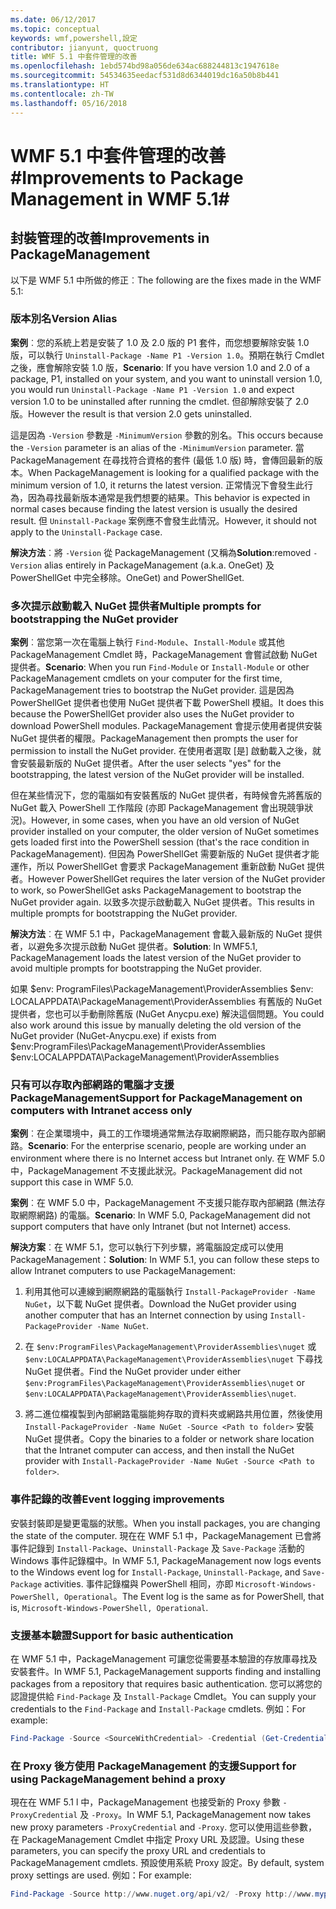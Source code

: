 ```yaml
---
ms.date: 06/12/2017
ms.topic: conceptual
keywords: wmf,powershell,設定
contributor: jianyunt, quoctruong
title: WMF 5.1 中套件管理的改善
ms.openlocfilehash: 1ebd574bd98a056de634ac688244813c1947618e
ms.sourcegitcommit: 54534635eedacf531d8d6344019dc16a50b8b441
ms.translationtype: HT
ms.contentlocale: zh-TW
ms.lasthandoff: 05/16/2018
---
```

# <a name="improvements-to-package-management-in-wmf-51"></a><span data-ttu-id="36501-103">WMF 5.1 中套件管理的改善#</span><span class="sxs-lookup"><span data-stu-id="36501-103">Improvements to Package Management in WMF 5.1#</span></span>

## <a name="improvements-in-packagemanagement"></a><span data-ttu-id="36501-104">封裝管理的改善</span><span class="sxs-lookup"><span data-stu-id="36501-104">Improvements in PackageManagement</span></span> ##
<span data-ttu-id="36501-105">以下是 WMF 5.1 中所做的修正︰</span><span class="sxs-lookup"><span data-stu-id="36501-105">The following are the fixes made in the WMF 5.1:</span></span>

### <a name="version-alias"></a><span data-ttu-id="36501-106">版本別名</span><span class="sxs-lookup"><span data-stu-id="36501-106">Version Alias</span></span>

<span data-ttu-id="36501-107">**案例**︰您的系統上若是安裝了 1.0 及 2.0 版的 P1 套件，而您想要解除安裝 1.0 版，可以執行 `Uninstall-Package -Name P1 -Version 1.0`。預期在執行 Cmdlet 之後，應會解除安裝 1.0 版，</span><span class="sxs-lookup"><span data-stu-id="36501-107">**Scenario**: If you have version 1.0 and 2.0 of a package, P1, installed on your system, and you want to uninstall version 1.0, you would run `Uninstall-Package -Name P1 -Version 1.0` and expect version 1.0 to be uninstalled after running the cmdlet.</span></span> <span data-ttu-id="36501-108">但卻解除安裝了 2.0 版。</span><span class="sxs-lookup"><span data-stu-id="36501-108">However the result is that version 2.0 gets uninstalled.</span></span>

<span data-ttu-id="36501-109">這是因為 `-Version` 參數是 `-MinimumVersion` 參數的別名。</span><span class="sxs-lookup"><span data-stu-id="36501-109">This occurs because the `-Version` parameter is an alias of the `-MinimumVersion` parameter.</span></span> <span data-ttu-id="36501-110">當 PackageManagement 在尋找符合資格的套件 (最低 1.0 版) 時，會傳回最新的版本。</span><span class="sxs-lookup"><span data-stu-id="36501-110">When PackageManagement is looking for a qualified package with the minimum version of 1.0, it returns the latest version.</span></span> <span data-ttu-id="36501-111">正常情況下會發生此行為，因為尋找最新版本通常是我們想要的結果。</span><span class="sxs-lookup"><span data-stu-id="36501-111">This behavior is expected in normal cases because finding the latest version is usually the desired result.</span></span> <span data-ttu-id="36501-112">但 `Uninstall-Package` 案例應不會發生此情況。</span><span class="sxs-lookup"><span data-stu-id="36501-112">However, it should not apply to the `Uninstall-Package` case.</span></span>

<span data-ttu-id="36501-113">**解決方法**︰將 `-Version` 從 PackageManagement (又稱為</span><span class="sxs-lookup"><span data-stu-id="36501-113">**Solution**:removed `-Version` alias entirely in PackageManagement (a.k.a.</span></span> <span data-ttu-id="36501-114">OneGet) 及 PowerShellGet 中完全移除。</span><span class="sxs-lookup"><span data-stu-id="36501-114">OneGet) and PowerShellGet.</span></span>

### <a name="multiple-prompts-for-bootstrapping-the-nuget-provider"></a><span data-ttu-id="36501-115">多次提示啟動載入 NuGet 提供者</span><span class="sxs-lookup"><span data-stu-id="36501-115">Multiple prompts for bootstrapping the NuGet provider</span></span>

<span data-ttu-id="36501-116">**案例**︰當您第一次在電腦上執行 `Find-Module`、`Install-Module` 或其他 PackageManagement Cmdlet 時，PackageManagement 會嘗試啟動 NuGet 提供者。</span><span class="sxs-lookup"><span data-stu-id="36501-116">**Scenario**: When you run `Find-Module` or `Install-Module` or other PackageManagement cmdlets on your computer for the first time, PackageManagement tries to bootstrap the NuGet provider.</span></span> <span data-ttu-id="36501-117">這是因為 PowerShellGet 提供者也使用 NuGet 提供者下載 PowerShell 模組。</span><span class="sxs-lookup"><span data-stu-id="36501-117">It does this because the PowerShellGet provider also uses the NuGet provider to download PowerShell modules.</span></span> <span data-ttu-id="36501-118">PackageManagement 會提示使用者提供安裝 NuGet 提供者的權限。</span><span class="sxs-lookup"><span data-stu-id="36501-118">PackageManagement then prompts the user for permission to install the NuGet provider.</span></span> <span data-ttu-id="36501-119">在使用者選取 [是] 啟動載入之後，就會安裝最新版的 NuGet 提供者。</span><span class="sxs-lookup"><span data-stu-id="36501-119">After the user selects "yes" for the bootstrapping, the latest version of the NuGet provider will be installed.</span></span>

<span data-ttu-id="36501-120">但在某些情況下，您的電腦如有安裝舊版的 NuGet 提供者，有時候會先將舊版的 NuGet 載入 PowerShell 工作階段 (亦即 PackageManagement 會出現競爭狀況)。</span><span class="sxs-lookup"><span data-stu-id="36501-120">However, in some cases, when you have an old version of NuGet provider installed on your computer, the older version of NuGet sometimes gets loaded first into the PowerShell session (that's the race condition in PackageManagement).</span></span> <span data-ttu-id="36501-121">但因為 PowerShellGet 需要新版的 NuGet 提供者才能運作，所以 PowerShellGet 會要求 PackageManagement 重新啟動 NuGet 提供者。</span><span class="sxs-lookup"><span data-stu-id="36501-121">However PowerShellGet requires the later version of the NuGet provider to work, so PowerShellGet asks PackageManagement to bootstrap the NuGet provider again.</span></span> <span data-ttu-id="36501-122">以致多次提示啟動載入 NuGet 提供者。</span><span class="sxs-lookup"><span data-stu-id="36501-122">This results in multiple prompts for bootstrapping the NuGet provider.</span></span>

<span data-ttu-id="36501-123">**解決方法**︰在 WMF 5.1 中，PackageManagement 會載入最新版的 NuGet 提供者，以避免多次提示啟動 NuGet 提供者。</span><span class="sxs-lookup"><span data-stu-id="36501-123">**Solution**: In WMF5.1, PackageManagement loads the latest version of the NuGet provider to avoid multiple prompts for bootstrapping the NuGet provider.</span></span>

<span data-ttu-id="36501-124">如果 $env: ProgramFiles\PackageManagement\ProviderAssemblies $env: LOCALAPPDATA\PackageManagement\ProviderAssemblies 有舊版的 NuGet 提供者，您也可以手動刪除舊版 (NuGet Anycpu.exe) 解決這個問題。</span><span class="sxs-lookup"><span data-stu-id="36501-124">You could also work around this issue by manually deleting the old version of the NuGet provider (NuGet-Anycpu.exe) if exists from $env:ProgramFiles\PackageManagement\ProviderAssemblies $env:LOCALAPPDATA\PackageManagement\ProviderAssemblies</span></span>


### <a name="support-for-packagemanagement-on-computers-with-intranet-access-only"></a><span data-ttu-id="36501-125">只有可以存取內部網路的電腦才支援 PackageManagement</span><span class="sxs-lookup"><span data-stu-id="36501-125">Support for PackageManagement on computers with Intranet access only</span></span>

<span data-ttu-id="36501-126">**案例**︰在企業環境中，員工的工作環境通常無法存取網際網路，而只能存取內部網路。</span><span class="sxs-lookup"><span data-stu-id="36501-126">**Scenario**: For the enterprise scenario, people are working under an environment where there is no Internet access but Intranet only.</span></span> <span data-ttu-id="36501-127">在 WMF 5.0 中，PackageManagement 不支援此狀況。</span><span class="sxs-lookup"><span data-stu-id="36501-127">PackageManagement did not support this case in WMF 5.0.</span></span>

<span data-ttu-id="36501-128">**案例**︰在 WMF 5.0 中，PackageManagement 不支援只能存取內部網路 (無法存取網際網路) 的電腦。</span><span class="sxs-lookup"><span data-stu-id="36501-128">**Scenario**: In WMF 5.0, PackageManagement did not support computers that have only Intranet (but not Internet) access.</span></span>

<span data-ttu-id="36501-129">**解決方案**︰在 WMF 5.1，您可以執行下列步驟，將電腦設定成可以使用 PackageManagement：</span><span class="sxs-lookup"><span data-stu-id="36501-129">**Solution**: In WMF 5.1, you can follow these steps to allow Intranet computers to use PackageManagement:</span></span>

1. <span data-ttu-id="36501-130">利用其他可以連線到網際網路的電腦執行 `Install-PackageProvider -Name NuGet`，以下載 NuGet 提供者。</span><span class="sxs-lookup"><span data-stu-id="36501-130">Download the NuGet provider using another computer that has an Internet connection by using `Install-PackageProvider -Name NuGet`.</span></span>

2. <span data-ttu-id="36501-131">在 `$env:ProgramFiles\PackageManagement\ProviderAssemblies\nuget` 或 `$env:LOCALAPPDATA\PackageManagement\ProviderAssemblies\nuget` 下尋找 NuGet 提供者。</span><span class="sxs-lookup"><span data-stu-id="36501-131">Find the NuGet provider under either `$env:ProgramFiles\PackageManagement\ProviderAssemblies\nuget`  or  `$env:LOCALAPPDATA\PackageManagement\ProviderAssemblies\nuget`.</span></span>

3. <span data-ttu-id="36501-132">將二進位檔複製到內部網路電腦能夠存取的資料夾或網路共用位置，然後使用 `Install-PackageProvider -Name NuGet -Source <Path to folder>` 安裝 NuGet 提供者。</span><span class="sxs-lookup"><span data-stu-id="36501-132">Copy the binaries to a folder or network share location that the Intranet computer can access, and then install the NuGet provider with `Install-PackageProvider -Name NuGet -Source <Path to folder>`.</span></span>


### <a name="event-logging-improvements"></a><span data-ttu-id="36501-133">事件記錄的改善</span><span class="sxs-lookup"><span data-stu-id="36501-133">Event logging improvements</span></span>

<span data-ttu-id="36501-134">安裝封裝即是變更電腦的狀態。</span><span class="sxs-lookup"><span data-stu-id="36501-134">When you install packages, you are changing the state of the computer.</span></span> <span data-ttu-id="36501-135">現在在 WMF 5.1 中，PackageManagement 已會將事件記錄到 `Install-Package`、`Uninstall-Package` 及 `Save-Package` 活動的 Windows 事件記錄檔中。</span><span class="sxs-lookup"><span data-stu-id="36501-135">In WMF 5.1, PackageManagement now logs events to the Windows event log for `Install-Package`, `Uninstall-Package`, and `Save-Package` activities.</span></span> <span data-ttu-id="36501-136">事件記錄檔與 PowerShell 相同，亦即 `Microsoft-Windows-PowerShell, Operational`。</span><span class="sxs-lookup"><span data-stu-id="36501-136">The Event log  is the same as for PowerShell, that is, `Microsoft-Windows-PowerShell, Operational`.</span></span>

### <a name="support-for-basic-authentication"></a><span data-ttu-id="36501-137">支援基本驗證</span><span class="sxs-lookup"><span data-stu-id="36501-137">Support for basic authentication</span></span>

<span data-ttu-id="36501-138">在 WMF 5.1 中，PackageManagement 可讓您從需要基本驗證的存放庫尋找及安裝套件。</span><span class="sxs-lookup"><span data-stu-id="36501-138">In WMF 5.1, PackageManagement supports finding and installing packages from a repository that requires basic authentication.</span></span> <span data-ttu-id="36501-139">您可以將您的認證提供給 `Find-Package` 及 `Install-Package` Cmdlet。</span><span class="sxs-lookup"><span data-stu-id="36501-139">You can supply your credentials to the `Find-Package` and `Install-Package` cmdlets.</span></span> <span data-ttu-id="36501-140">例如：</span><span class="sxs-lookup"><span data-stu-id="36501-140">For example:</span></span>

``` PowerShell
Find-Package -Source <SourceWithCredential> -Credential (Get-Credential)
```
### <a name="support-for-using-packagemanagement-behind-a-proxy"></a><span data-ttu-id="36501-141">在 Proxy 後方使用 PackageManagement 的支援</span><span class="sxs-lookup"><span data-stu-id="36501-141">Support for using PackageManagement behind a proxy</span></span>

<span data-ttu-id="36501-142">現在在 WMF 5.1 l 中，PackageManagement 也接受新的 Proxy 參數 `-ProxyCredential` 及 `-Proxy`。</span><span class="sxs-lookup"><span data-stu-id="36501-142">In WMF 5.1, PackageManagement now takes new proxy parameters `-ProxyCredential` and `-Proxy`.</span></span> <span data-ttu-id="36501-143">您可以使用這些參數，在 PackageManagement Cmdlet 中指定 Proxy URL 及認證。</span><span class="sxs-lookup"><span data-stu-id="36501-143">Using these parameters, you can specify the proxy URL and credentials to PackageManagement cmdlets.</span></span> <span data-ttu-id="36501-144">預設使用系統 Proxy 設定。</span><span class="sxs-lookup"><span data-stu-id="36501-144">By default, system proxy settings are used.</span></span> <span data-ttu-id="36501-145">例如：</span><span class="sxs-lookup"><span data-stu-id="36501-145">For example:</span></span>

``` PowerShell
Find-Package -Source http://www.nuget.org/api/v2/ -Proxy http://www.myproxyserver.com -ProxyCredential (Get-Credential)
```
